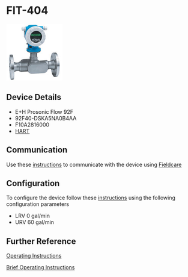 # FIT-404

![](../images/device_images/prosonic_92.jpg)

## Device Details
+ E+H Prosonic Flow 92F
+ 92F40-DSKA5NA0B4AA
+ F10A2816000
+ [HART](../indexes/index_devices_hart.md)

## Communication
Use these [instructions](../protocols/hart/hart.md) to communicate with the device using [Fieldcare](../fieldcare/fieldcare.md)

## Configuration
To configure the device follow these [instructions](/commissioning_instructions/prosonic_92_hart.md) using the following configuration parameters

+ LRV 0 gal/min
+ URV 60 gal/min

## Further Reference
[Operating Instructions](../manuals/prosonic_92_operating_hart.pdf)

[Brief Operating Instructions](../manuals/prosonic_92_brief_hart.pdf)
